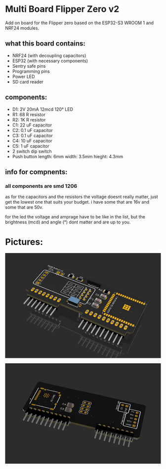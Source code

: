 # Multi Board Flipper Zero v2

Add on board for the Flipper zero based on the ESP32-S3 WROOM 1 and NRF24 modules.

## what this board contains:
- NRF24 (with decoupling capacitors)
- ESP32 (with necessary components)
- Sentry safe pins
- Programming pins
- Power LED
- SD card reader

## components:
* D1: 2V 20mA 12mcd 120° LED 
* R1: 68 R resistor
* R2: 1K R resistor
* C1: 22 uF capacitor
* C2: 0.1 uF capacitor
* C3: 0.1 uF capacitor
* C4: 10 uF capacitor
* C5: 1 uF capacitor
* 2 switch dip switch
* Push button length: 6mm width: 3.5mm hieght: 4.3mm

## info for compnents:
### all components are smd 1206
as for the capacitors and the resistors the voltage doesnt really matter, just get the lowest one that suits your budget. i have some that are 16v and some that are 50v.

for the led the voltage and amprage have to be like in the list, but the brightness (mcd) and angle (°) dont matter and are up to you.



# Pictures:
![board front](https://github.com/DrB0rk/Flipper-Zero-Boards/blob/main/Multi%20boards/Multi%20board%20v2/pics/multi3_front.png)

![board back](https://github.com/DrB0rk/Flipper-Zero-Boards/blob/main/Multi%20boards/Multi%20board%20v2/pics/board3%20back.png)
